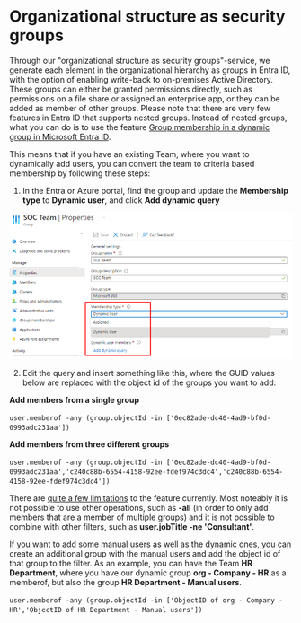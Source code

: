 # Organizational structure as security groups

Through our "organizational structure as security groups"-service, we generate each element in the organizational hierarchy as groups in Entra ID, with the option of enabling write-back to on-premises Active Directory. These groups can either be granted permissions directly, such as permissions on a file share or assigned an enterprise app, or they can be added as member of other groups. Please note that there are very few features in Entra ID that supports nested groups. Instead of nested groups, what you can do is to use the feature [Group membership in a dynamic group in Microsoft Entra ID](https://learn.microsoft.com/en-us/entra/identity/users/groups-dynamic-rule-member-of).

This means that if you have an existing Team, where you want to dynamically add users, you can convert the team to criteria based membership by following these steps:

1. In the Entra or Azure portal, find the group and update the **Membership type** to **Dynamic user**, and click **Add dynamic query**

![](media/20231222150731.png)

2. Edit the query and insert something like this, where the GUID values below are replaced with the object id of the groups you want to add:

**Add members from a single group**

```user.memberof -any (group.objectId -in ['0ec82ade-dc40-4ad9-bf0d-0993adc231aa'])```

**Add members from three different groups**

```user.memberof -any (group.objectId -in ['0ec82ade-dc40-4ad9-bf0d-0993adc231aa','c240c88b-6554-4158-92ee-fdef974c3dc4','c240c88b-6554-4158-92ee-fdef974c3dc4'])```

There are [quite a few limitations](https://learn.microsoft.com/en-us/entra/identity/users/groups-dynamic-rule-member-of#preview-limitations) to the feature currently. Most noteably it is not possible to use other operations, such as **-all** (in order to only add members that are a member of multiple groups) and it is not possible to combine with other filters, such as **user.jobTitle -ne 'Consultant'**.

If you want to add some manual users as well as the dynamic ones, you can create an additional group with the manual users and add the object id of that group to the filter. As an example, you can have the Team **HR Department**, where you have our dynamic group **org - Company - HR** as a memberof, but also the group **HR Department - Manual users**.

```user.memberof -any (group.objectId -in ['ObjectID of org - Company - HR','ObjectID of HR Department - Manual users'])```